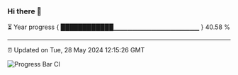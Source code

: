 ### Hi there 👋

⏳ Year progress { ████████████▁▁▁▁▁▁▁▁▁▁▁▁▁▁▁▁▁▁ } 40.58 %

---

⏰ Updated on Tue, 28 May 2024 12:15:26 GMT

![Progress Bar CI](https://github.com/Shyam-Makwana/GitHub-Actions-Demo/workflows/Progress%20Bar%20CI/badge.svg)
